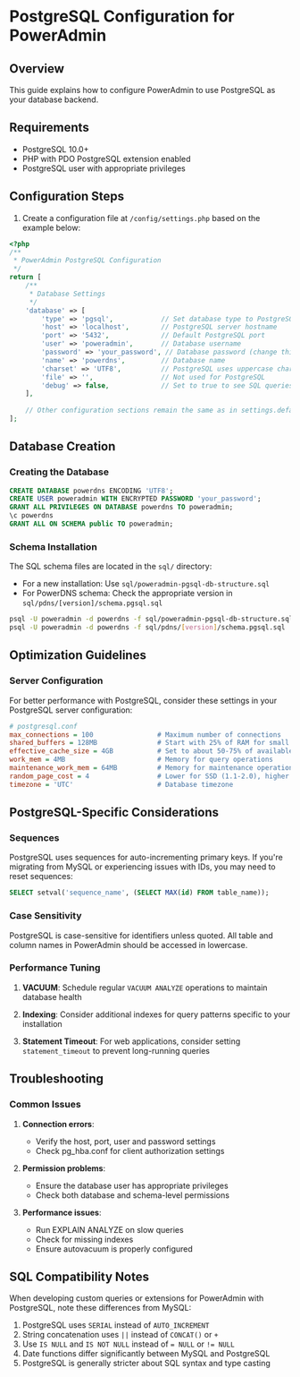 # PostgreSQL Configuration for PowerAdmin

## Overview

This guide explains how to configure PowerAdmin to use PostgreSQL as your database backend.

## Requirements

- PostgreSQL 10.0+
- PHP with PDO PostgreSQL extension enabled
- PostgreSQL user with appropriate privileges

## Configuration Steps

1. Create a configuration file at `/config/settings.php` based on the example below:

```php
<?php
/**
 * PowerAdmin PostgreSQL Configuration
 */
return [
    /**
     * Database Settings
     */
    'database' => [
        'type' => 'pgsql',            // Set database type to PostgreSQL
        'host' => 'localhost',        // PostgreSQL server hostname
        'port' => '5432',             // Default PostgreSQL port
        'user' => 'poweradmin',       // Database username
        'password' => 'your_password', // Database password (change this!)
        'name' => 'powerdns',         // Database name
        'charset' => 'UTF8',          // PostgreSQL uses uppercase charset names
        'file' => '',                 // Not used for PostgreSQL
        'debug' => false,             // Set to true to see SQL queries for debugging
    ],
    
    // Other configuration sections remain the same as in settings.defaults.php
];
```

## Database Creation

### Creating the Database

```sql
CREATE DATABASE powerdns ENCODING 'UTF8';
CREATE USER poweradmin WITH ENCRYPTED PASSWORD 'your_password';
GRANT ALL PRIVILEGES ON DATABASE powerdns TO poweradmin;
\c powerdns
GRANT ALL ON SCHEMA public TO poweradmin;
```

### Schema Installation

The SQL schema files are located in the `sql/` directory:

- For a new installation: Use `sql/poweradmin-pgsql-db-structure.sql`
- For PowerDNS schema: Check the appropriate version in `sql/pdns/[version]/schema.pgsql.sql`

```bash
psql -U poweradmin -d powerdns -f sql/poweradmin-pgsql-db-structure.sql
psql -U poweradmin -d powerdns -f sql/pdns/[version]/schema.pgsql.sql
```

## Optimization Guidelines

### Server Configuration

For better performance with PostgreSQL, consider these settings in your PostgreSQL server configuration:

```ini
# postgresql.conf
max_connections = 100                # Maximum number of connections
shared_buffers = 128MB               # Start with 25% of RAM for small servers
effective_cache_size = 4GB           # Set to about 50-75% of available RAM
work_mem = 4MB                       # Memory for query operations
maintenance_work_mem = 64MB          # Memory for maintenance operations
random_page_cost = 4                 # Lower for SSD (1.1-2.0), higher for HDD
timezone = 'UTC'                     # Database timezone
```

## PostgreSQL-Specific Considerations

### Sequences

PostgreSQL uses sequences for auto-incrementing primary keys. If you're migrating from MySQL or experiencing issues with IDs, you may need to reset sequences:

```sql
SELECT setval('sequence_name', (SELECT MAX(id) FROM table_name));
```

### Case Sensitivity

PostgreSQL is case-sensitive for identifiers unless quoted. All table and column names in PowerAdmin should be accessed in lowercase.

### Performance Tuning

1. **VACUUM**: Schedule regular `VACUUM ANALYZE` operations to maintain database health

2. **Indexing**: Consider additional indexes for query patterns specific to your installation

3. **Statement Timeout**: For web applications, consider setting `statement_timeout` to prevent long-running queries

## Troubleshooting

### Common Issues

1. **Connection errors**: 
   - Verify the host, port, user and password settings
   - Check pg_hba.conf for client authorization settings

2. **Permission problems**: 
   - Ensure the database user has appropriate privileges
   - Check both database and schema-level permissions

3. **Performance issues**:
   - Run EXPLAIN ANALYZE on slow queries
   - Check for missing indexes
   - Ensure autovacuum is properly configured

## SQL Compatibility Notes

When developing custom queries or extensions for PowerAdmin with PostgreSQL, note these differences from MySQL:

1. PostgreSQL uses `SERIAL` instead of `AUTO_INCREMENT`
2. String concatenation uses `||` instead of `CONCAT()` or `+`
3. Use `IS NULL` and `IS NOT NULL` instead of `= NULL` or `!= NULL`
4. Date functions differ significantly between MySQL and PostgreSQL
5. PostgreSQL is generally stricter about SQL syntax and type casting